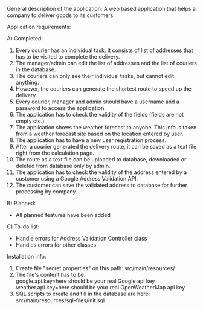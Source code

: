 General description of the application: 
A web based application that helps a company to deliver goods to its customers.  

Application requirements:

A) Completed:
1) Every courier has an individual task. It consists of list of addresses that has to be visited to complete the delivery.
2) The manager/admin can edit the list of addresses and the list of couriers in the database.
3) The couriers can only see their individual tasks, but cannot edit anything. 
4) However, the couriers can generate the shortest route to speed up the delivery.
5) Every courier, manager and admin should have a username and a password to access the application.
6) The application has to check the validity of the fields (fields are not empty etc.).
7) The application shows the weather forecast to anyone. This info is taken from a weather forecast site based on the location entered by user.
8) The application has to have a new user registration process.
9) After a courier generated the delivery route, it can be saved as a text file right from the calculation page.
10) The route as a text file can be uploaded to database, downloaded or deleted from database only by admin.
11) The application has to check the validity of the address entered by a customer using a Google Address Validation API.
12) The customer can save the validated address to database for further processing by company.  
 
B) Planned:
- All planned features have been added

C) To-do list:
- Handle errors for Address Validation Controller class
- Handles errors for other classes

Installation info:
1) Create file "secret.properties" on this path: src/main/resources/
2) The file's content has to be:  
google.api.key=here should be your real Google api key  
weather.api.key=here should be your real OpenWeatherMap api key
3) SQL scripts to create and fill in the database are here: src/main/resources/sql-files/init.sql